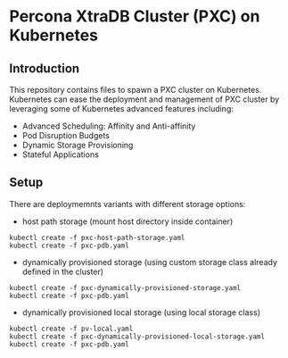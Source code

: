 # Percona XtraDB Cluster (PXC) on Kubernetes

## Introduction
This repository contains files to spawn a PXC cluster on Kubernetes.
Kubernetes can ease the deployment and management of PXC cluster by leveraging some of Kubernetes advanced features including:

- Advanced Scheduling: Affinity and Anti-affinity
- Pod Disruption Budgets
- Dynamic Storage Provisioning
- Stateful Applications

## Setup
There are deploymemnts variants with different storage options:
- host path storage (mount host directory inside container)
```
kubectl create -f pxc-host-path-storage.yaml
kubectl create -f pxc-pdb.yaml
```
- dynamically provisioned storage (using custom storage class already defined in the cluster)
```
kubectl create -f pxc-dynamically-provisioned-storage.yaml
kubectl create -f pxc-pdb.yaml
```
- dynamically provisioned local storage (using local storage class)
```
kubectl create -f pv-local.yaml
kubectl create -f pxc-dynamically-provisioned-local-storage.yaml
kubectl create -f pxc-pdb.yaml
```
